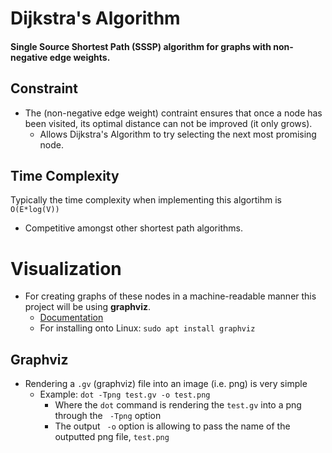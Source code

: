 # Dijkstra's Algorithm

#### Single Source Shortest Path (SSSP) algorithm for graphs with **non-negative edge weights**.

## Constraint

- The (non-negative edge weight) contraint ensures that once a node has been visited, its optimal distance can not be improved (it only grows).
  - Allows Dijkstra's Algorithm to try selecting the next most promising node.

## Time Complexity

Typically the time complexity when implementing this algortihm is `O(E*log(V))`
- Competitive amongst other shortest path algorithms.

# Visualization

- For creating graphs of these nodes in a machine-readable manner this project will be using **graphviz**.
  - [Documentation](https://graphviz.org/)
  - For installing onto Linux: `sudo apt install graphviz`
## Graphviz
- Rendering a `.gv` (graphviz) file into an image (i.e. png) is very simple
  - Example: `dot -Tpng test.gv -o test.png`
    - Where the `dot` command is rendering the `test.gv` into a png through the ` -Tpng` option
    - The output ` -o` option is allowing to pass the name of the outputted png file, `test.png`